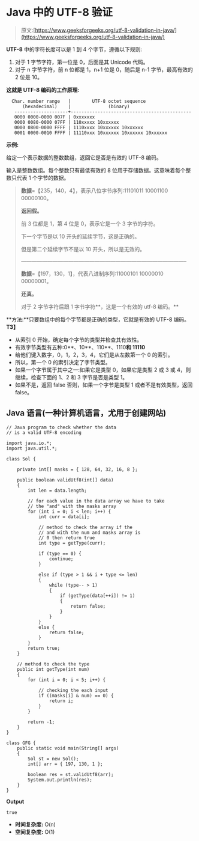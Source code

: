 # Java 中的 UTF-8 验证

> 原文:[https://www.geeksforgeeks.org/utf-8-validation-in-java/](https://www.geeksforgeeks.org/utf-8-validation-in-java/)

**UTF-8** 中的字符长度可以是 1 到 4 个字节，遵循以下规则:

1.  对于 1 字节字符，第一位是 0，后面是其 Unicode 代码。
2.  对于 n 字节字符，前 n 位都是 1，n+1 位是 0，随后是 n-1 字节，最高有效的 2 位是 10。

**这就是 UTF-8 编码的工作原理:**

```
  Char. number range   |        UTF-8 octet sequence
      (hexadecimal)    |              (binary)
   --------------------+---------------------------------------------
   0000 0000-0000 007F | 0xxxxxxx
   0000 0080-0000 07FF | 110xxxxx 10xxxxxx
   0000 0800-0000 FFFF | 1110xxxx 10xxxxxx 10xxxxxx
   0001 0000-0010 FFFF | 11110xxx 10xxxxxx 10xxxxxx 10xxxxxx
```

**示例:**

给定一个表示数据的整数数组，返回它是否是有效的 UTF-8 编码。

输入是整数数组。每个整数只有最低有效的 8 位用于存储数据。这意味着每个整数只代表 1 个字节的数据。

> **数据**=【235，140，4】，表示八位字节序列:11101011 10001100 00000100。
> 
> **返回假。**
> 
> 前 3 位都是 1，第 4 位是 0，表示它是一个 3 字节的字符。
> 
> 下一个字节是以 10 开头的延续字节，这是正确的。
> 
> 但是第二个延续字节不是以 10 开头，所以是无效的。
> 
> ———————————————————————————————–
> 
> **数据**=【197，130，1】，代表八进制序列:11000101 10000010 00000001。
> 
> **还真。**
> 
> 对于 2 字节字符后跟 1 字节字符**，这是一个有效的 utf-8 编码。**

**方法:**只要数组中的每个字节都是正确的类型，它就是有效的 UTF-8 编码。**T3】**

*   从索引 0 开始，确定每个字节的类型并检查其有效性。
*   有效字节类型有五种:0**、10**、110**、1110**和 11110**
*   给他们键入数字，0，1，2，3，4，它们是从左数第一个 0 的索引。
*   所以，第一个 0 的索引决定了字节类型。
*   如果一个字节属于其中之一:如果它是类型 0，如果它是类型 2 或 3 或 4，则继续，检查下面的 1、2 和 3 字节是否是类型 1。
*   如果不是，返回 false 否则，如果一个字节是类型 1 或者不是有效类型，返回 false。

## Java 语言(一种计算机语言，尤用于创建网站)

```
// Java program to check whether the data
// is a valid UTF-8 encoding

import java.io.*;
import java.util.*;

class Sol {

    private int[] masks = { 128, 64, 32, 16, 8 };

    public boolean validUtf8(int[] data)
    {
        int len = data.length;

        // for each value in the data array we have to take
        // the "and" with the masks array
        for (int i = 0; i < len; i++) {
            int curr = data[i];

            // method to check the array if the
            // and with the num and masks array is
            // 0 then return true
            int type = getType(curr);

            if (type == 0) {
                continue;
            }

            else if (type > 1 && i + type <= len)
            {
                while (type-- > 1) 
                {
                    if (getType(data[++i]) != 1)
                    {
                        return false;
                    }
                }
            }
            else {
                return false;
            }
        }
        return true;
    }

    // method to check the type
    public int getType(int num)
    {
        for (int i = 0; i < 5; i++) {

            // checking the each input
            if ((masks[i] & num) == 0) {
                return i;
            }
        }

        return -1;
    }
}

class GFG {
    public static void main(String[] args)
    {
        Sol st = new Sol();
        int[] arr = { 197, 130, 1 };

        boolean res = st.validUtf8(arr);
        System.out.println(res);
    }
}
```

**Output**

```
true
```

*   **时间复杂度:** O(n)
*   **空间复杂度:** O(1)